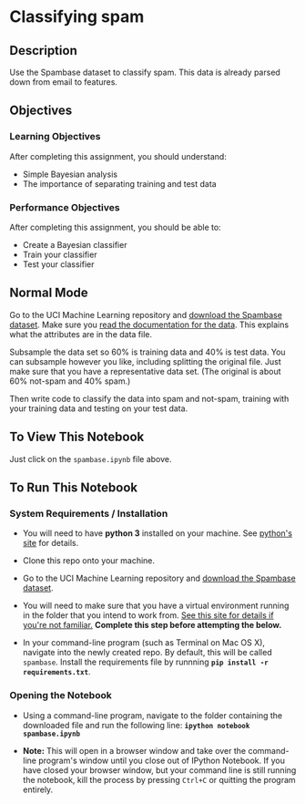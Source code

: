 # Classifying spam

## Description

Use the Spambase dataset to classify spam. This data is already parsed down from email to features.

## Objectives

### Learning Objectives

After completing this assignment, you should understand:

* Simple Bayesian analysis
* The importance of separating training and test data

### Performance Objectives

After completing this assignment, you should be able to:

* Create a Bayesian classifier
* Train your classifier
* Test your classifier

## Normal Mode

Go to the UCI Machine Learning repository and [download the Spambase dataset](https://archive.ics.uci.edu/ml/datasets/Spambase). Make sure you [read the documentation for the data](https://archive.ics.uci.edu/ml/machine-learning-databases/spambase/spambase.DOCUMENTATION). This explains what the attributes are in the data file.

Subsample the data set so 60% is training data and 40% is test data. You can subsample however you like, including splitting the original file. Just make sure that you have a representative data set. (The original is about 60% not-spam and 40% spam.)

Then write code to classify the data into spam and not-spam, training with your training data and testing on your test data.

<!-- ## Hard Mode

In addition to the normal mode requirements, try reducing or changing your features in order to get better results.

Find another source of spam/not-spam data, break it down into features, and perform the same exercise as above. How well does your algorithm perform on the new data? -->

## To View This Notebook
Just click on the `spambase.ipynb` file above.

## To Run This Notebook
### System Requirements / Installation

* You will need to have **python&nbsp;3** installed on your machine. See [python's site](https://www.python.org/) for details.

* Clone this repo onto your machine.

* Go to the UCI Machine Learning repository and [download the Spambase dataset](https://archive.ics.uci.edu/ml/datasets/Spambase).

* You will need to make sure that you have a virtual environment running in the folder that you intend to work from. [See this site for details if you're not familiar.](http://docs.python-guide.org/en/latest/dev/virtualenvs/) **Complete this step before attempting the below.**

* In your command-line program (such as Terminal on Mac&nbsp;OS&nbsp;X), navigate into the newly created repo. By default, this will be called `spambase`. Install the requirements file by runnning **`pip install -r requirements.txt`**.

### Opening the Notebook
* Using a command-line program, navigate to the folder containing the downloaded file and run the following line: **`ipython notebook spambase.ipynb`**

* **Note:** This will open in a browser window and take over the command-line program's window until you close out of IPython Notebook. If you have closed your browser window, but your command line is still running the notebook, kill the process by pressing `Ctrl+C` or quitting the program entirely.
